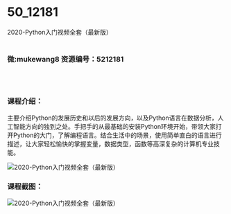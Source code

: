 # 50_12181
2020-Python入门视频全套（最新版）
<br/></br>
<h3>微:mukewang8 资源编号：5212181</h3>
<br/></br>
<h3>课程介绍：</h3>
<p>主要介绍Python的发展历史和以后的发展方向，以及Python语言在数据分析，人工智能方向的独到之处。手把手的从最基础的安装Python环境开始，带领大家打开Python的大门，了解编程语言。结合生活中的场景，使用简单直白的语言进行描述，让大家轻松愉快的掌握变量，数据类型，函数等高深复杂的计算机专业技能。</p>
<p><img src="https://www.ko996.com/wp-content/uploads/img/2020/04/2-62-300x190.png" alt="2020-Python入门视频全套（最新版）"></p>
<div class="info-desc">
<h3>课程截图：</h3>
<p><img src="https://www.ko996.com/wp-content/uploads/img/2020/04/1-93.png" alt="2020-Python入门视频全套（最新版）"></p>


			
<p>&nbsp;</p>
</div>
